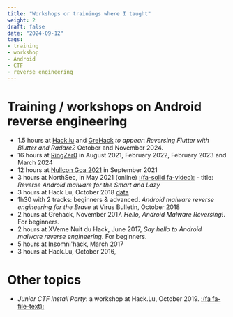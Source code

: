 ```yaml
---
title: "Workshops or trainings where I taught"
weight: 2
draft: false
date: "2024-09-12"
tags:
- training
- workshop
- Android
- CTF
- reverse engineering
---
```


# Training / workshops on Android reverse engineering

- 1.5 hours at [Hack.lu](https://2024.hack.lu) and [GreHack](https://grehack.fr) *to appear*: *Reversing Flutter with Blutter and Radare2* October and November 2024.
- 16 hours at [RingZer0](https://ringzer0.training) in August 2021, February 2022, February 2023 and March 2024
- 12 hours at [Nullcon Goa 2021](https://nullcon.net/nullcon-goa-2021/training/reverse-engineering-of-android-malware/)  in September 2021
- 3 hours at NorthSec, in May 2021 (online) [:(fa-solid fa-video):](https://www.youtube.com/watch?v=z6DO09y9r8w) - title: *Reverse Android malware for the Smart and Lazy*
- 3 hours at Hack Lu, October 2018 [data](https://github.com/cryptax/androidre/tree/master/workshops/hacklu-2018)
- 1h30 with 2 tracks: beginners & advanced. *Android malware reverse engineering for the Brave* at Virus Bulletin, October 2018
- 2 hours at Grehack, November 2017. *Hello, Android Malware Reversing!*. For beginners.
- 2 hours at XVeme Nuit du Hack, June 2017, *Say hello to Android malware reverse engineering*. For beginners.
- 5 hours at Insomni'hack, March 2017
- 3 hours at Hack.Lu, October 2016, 

# Other topics
  
- *Junior CTF Install Party*: a workshop at Hack.Lu, October 2019. [:(fa fa-file-text):](https://slides.com/invisibleman/juniorctf-1/#/)
